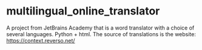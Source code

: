 # multilingual_online_translator
A project from JetBrains Academy that is a word translator with a choice of several languages. Python + html. The source of translations is the website: https://context.reverso.net/
